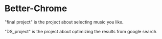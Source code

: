 # Better-Chrome

"final project" is the project about selecting music you like.

"DS_project" is the project about optimizing the results from google search.
